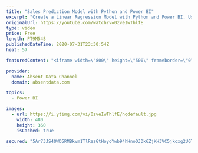 ```yaml
---
title: "Sales Prediction Model with Python and Power BI"
excerpt: "Create a Linear Regression Model with Python and Power BI. Use What IF parameters in Power BI to give the user dynamic investment inputs.   Contact me on LinkedIn  https://www.linkedin.com/in/gaelimholland"
originalUrl: https://youtube.com/watch?v=0zveIwThlfE
type: video
price: Free
length: PT9M54S
publishedDateTime: 2020-07-31T23:30:54Z
heat: 57

featuredContent: "<iframe width=\"800\" height=\"500\" frameborder=\"0\" src=\"https://www.youtube.com/embed/0zveIwThlfE\" allow=\"accelerometer; autoplay; encrypted-media; gyroscope; picture-in-picture\" allowfullscreen></iframe>"

provider:
  name: Absent Data Channel
  domain: absentdata.com

topics:
  - Power BI

images:
  - url: https://i.ytimg.com/vi/0zveIwThlfE/hqdefault.jpg
    width: 480
    height: 360
    isCached: true

secured: "5Ar73JS4OWD5RMBkvm1TlRezGtHoyoYwb94hHnoOJDk6ZjKH3VC5jkoxg2UGTcZdb14EYnMBgJvK+hvsMOjoT2cajSTpEO/L9G3WtRs2MLV9HhTqbHLW6nwXV+Na/1kfxB07z2nq1qm8Eh3DweAkxa3jDx0SKx8u6hwRLKOBrOasd9s6a9pr6f488Aa3gjdj6n26w+G9CO8n/vQYqjfnAUymZOa2edCXnp6FroMs5bq1gOSKA10h+zSHDPRbK8HAptWGgKQ5kKoSEpd4kLOtxYeU54ImHxfqUqeLWHWUSpfYHHKsKJOITYhnvv1Bq7CIK4ot22Lx5iBX1+rhfEho7gs9DQ/jdb34f4pdJINIiVUU2HhVbvwpr21GkYDgUxiKqhw9JV60g22I+/RM0P5g+rDjAaMkYxYDw1EQWGNDsfc=;pdKtGFH/3maDn50+prpVXw=="
---
```


